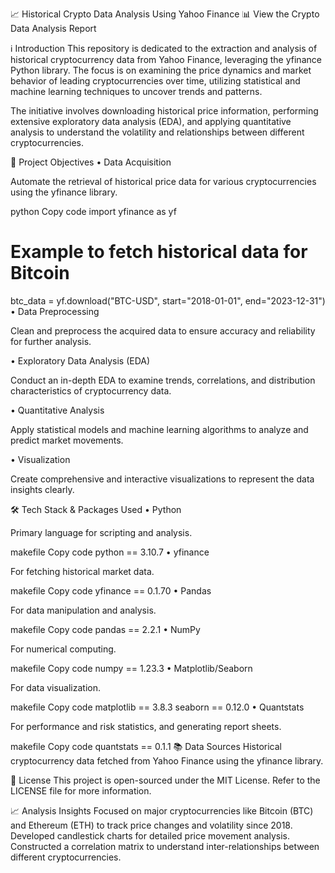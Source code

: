 
📈 Historical Crypto Data Analysis Using Yahoo Finance 📊
View the Crypto Data Analysis Report

ℹ️ Introduction
This repository is dedicated to the extraction and analysis of historical cryptocurrency data from Yahoo Finance, leveraging the yfinance Python library. The focus is on examining the price dynamics and market behavior of leading cryptocurrencies over time, utilizing statistical and machine learning techniques to uncover trends and patterns.

The initiative involves downloading historical price information, performing extensive exploratory data analysis (EDA), and applying quantitative analysis to understand the volatility and relationships between different cryptocurrencies.

🎯 Project Objectives
• Data Acquisition

Automate the retrieval of historical price data for various cryptocurrencies using the yfinance library.

python
Copy code
import yfinance as yf

# Example to fetch historical data for Bitcoin
btc_data = yf.download("BTC-USD", start="2018-01-01", end="2023-12-31")
• Data Preprocessing

Clean and preprocess the acquired data to ensure accuracy and reliability for further analysis.

• Exploratory Data Analysis (EDA)

Conduct an in-depth EDA to examine trends, correlations, and distribution characteristics of cryptocurrency data.

• Quantitative Analysis

Apply statistical models and machine learning algorithms to analyze and predict market movements.

• Visualization

Create comprehensive and interactive visualizations to represent the data insights clearly.

🛠 Tech Stack & Packages Used
• Python

Primary language for scripting and analysis.

makefile
Copy code
python == 3.10.7
• yfinance

For fetching historical market data.

makefile
Copy code
yfinance == 0.1.70
• Pandas

For data manipulation and analysis.

makefile
Copy code
pandas == 2.2.1
• NumPy

For numerical computing.

makefile
Copy code
numpy == 1.23.3
• Matplotlib/Seaborn

For data visualization.

makefile
Copy code
matplotlib == 3.8.3
seaborn == 0.12.0
• Quantstats

For performance and risk statistics, and generating report sheets.

makefile
Copy code
quantstats == 0.1.1
📚 Data Sources
Historical cryptocurrency data fetched from Yahoo Finance using the yfinance library.

📄 License
This project is open-sourced under the MIT License. Refer to the LICENSE file for more information.

📈 Analysis Insights
Focused on major cryptocurrencies like Bitcoin (BTC) and Ethereum (ETH) to track price changes and volatility since 2018.
Developed candlestick charts for detailed price movement analysis.
Constructed a correlation matrix to understand inter-relationships between different cryptocurrencies.
